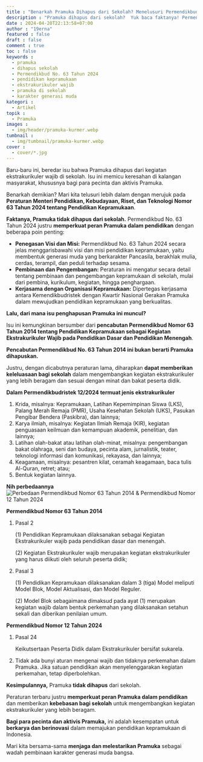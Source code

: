 ```yaml
---
title : "Benarkah Pramuka Dihapus dari Sekolah? Menelusuri Permendikbud No. 63 Tahun 2024"
description : "Pramuka dihapus dari sekolah?  Yuk baca faktanya! Permendikbud terbaru justru memperkuat peran Pramuka dalam pendidikan karakter."
date : 2024-04-20T22:13:58+07:00
author : "19erna"
featured : false
draft : false
comment : true
toc : false
keywords : 
  - pramuka
  - dihapus sekolah
  - Permendikbud No. 63 Tahun 2024
  - pendidikan kepramukaan
  - ekstrakurikuler wajib
  - pramuka di sekolah
  - karakter generasi muda
kategori : 
  - Artikel
topik :
  - Pramuka
images : 
  - img/header/pramuka-kurmer.webp
tumbnail : 
  - img/tumbnail/pramuka-kurmer.webp
cover : 
  - cover/*.jpg
---
```


Baru-baru ini, beredar isu bahwa Pramuka dihapus dari kegiatan ekstrakurikuler wajib di sekolah. Isu ini memicu keresahan di kalangan masyarakat, khususnya bagi para pecinta dan aktivis Pramuka. 

Benarkah demikian? Mari kita telusuri lebih dalam dengan merujuk pada **Peraturan Menteri Pendidikan, Kebudayaan, Riset, dan Teknologi Nomor 63 Tahun 2024 tentang Pendidikan Kepramukaan**.

**Faktanya, Pramuka tidak dihapus dari sekolah.** Permendikbud No. 63 Tahun 2024 justru **memperkuat peran Pramuka dalam pendidikan** dengan beberapa poin penting:

* **Penegasan Visi dan Misi:** Permendikbud No. 63 Tahun 2024 secara jelas menggarisbawahi visi dan misi pendidikan kepramukaan, yaitu membentuk generasi muda yang berkarakter Pancasila, berakhlak mulia, cerdas, terampil, dan peduli terhadap sesama.
* **Pembinaan dan Pengembangan:** Peraturan ini mengatur secara detail tentang pembinaan dan pengembangan kepramukaan di sekolah, mulai dari pembina, kurikulum, kegiatan, hingga penghargaan.
* **Kerjasama dengan Organisasi Kepramukaan:** Dipertegas kerjasama antara Kemendikbudristek dengan Kwartir Nasional Gerakan Pramuka dalam mewujudkan pendidikan kepramukaan yang berkualitas.

**Lalu, dari mana isu penghapusan Pramuka ini muncul?**

Isu ini kemungkinan bersumber dari **pencabutan Permendikbud Nomor 63 Tahun 2014 tentang Pendidikan Kepramukaan sebagai Kegiatan Ekstrakurikuler Wajib pada Pendidikan Dasar dan Pendidikan Menengah**. 

**Pencabutan Permendikbud No. 63 Tahun 2014 ini bukan berarti Pramuka dihapuskan.** 

Justru, dengan dicabutnya peraturan lama, diharapkan **dapat memberikan keleluasaan bagi sekolah** dalam mengembangkan kegiatan ekstrakurikuler yang lebih beragam dan sesuai dengan minat dan bakat peserta didik.


**Dalam Permendikbudristek 12/2024 termuat jenis ekstrakurikuler** 

1. Krida, misalnya: Kepramukaan, Latihan Kepemimpinan Siswa (LKS), Palang Merah Remaja (PMR), Usaha Kesehatan Sekolah (UKS), Pasukan Pengibar Bendera (Paskibra), dan lainnya;
2. Karya ilmiah, misalnya: Kegiatan Ilmiah Remaja (KIR), kegiatan penguasaan keilmuan dan kemampuan akademik, penelitian, dan lainnya;
3. Latihan olah-bakat atau latihan olah-minat, misalnya: pengembangan bakat olahraga, seni dan budaya, pecinta alam, jurnalistik, teater, teknologi informasi dan komunikasi, rekayasa, dan lainnya;
4. Keagamaan, misalnya: pesantren kilat, ceramah keagamaan, baca tulis Al-Quran, retret; atau;
5. Bentuk kegiatan lainnya.

**Nih perbedaannya**
![Perbedaan Permendikbud Nomor 63 Tahun 2014 & Permendikbud Nomor 12 Tahun 2024](/img/artikel/pramuka-permendikbud.jpg)

**Permendikbud Nomor 63 Tahun 2014**

1. Pasal 2

   (1) Pendidikan Kepramukaan dilaksanakan sebagai Kegiatan Ekstrakurikuler wajib pada pendidikan dasar dan menengah.

   (2) Kegiatan Ekstrakurikuler wajib merupakan kegiatan ekstrakurikuler yang harus diikuti oleh seluruh peserta didik;
   
   
2. Pasal 3

   (1) Pendidikan Kepramukaan dilaksanakan dalam 3 (tiga) Model meliputi Model Blok, Model Aktualisasi, dan Model Reguler.

   (2) Model Blok sebagaimana dimaksud pada ayat (1) merupakan kegiatan wajib dalam bentuk perkemahan yang dilaksanakan setahun sekali dan diberikan penilaian umum.


**Permendikbud Nomor 12 Tahun 2024**

1. Pasal 24

   Keikutsertaan Peserta Didik dalam Ekstrakurikuler bersifat sukarela.

2. Tidak ada bunyi aturan mengenai wajib dan tidaknya perkemahan dalam Pramuka. Jika satuan pendidikan akan menyelenggarakan kegiatan perkemahan, tetap diperbolehkan.


**Kesimpulannya,** Pramuka **tidak dihapus** dari sekolah. 

Peraturan terbaru justru **memperkuat peran Pramuka dalam pendidikan** dan memberikan **kebebasan bagi sekolah** untuk mengembangkan kegiatan ekstrakurikuler yang lebih beragam.

**Bagi para pecinta dan aktivis Pramuka,** ini adalah kesempatan untuk **berkarya dan berinovasi** dalam memajukan pendidikan kepramukaan di Indonesia. 

Mari kita bersama-sama **menjaga dan melestarikan Pramuka** sebagai wadah pembinaan karakter generasi muda bangsa.

